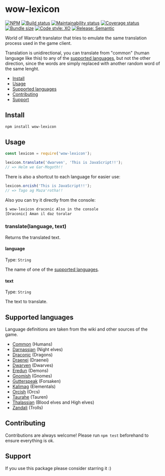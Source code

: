 # wow-lexicon

[![NPM](https://img.shields.io/npm/v/wow-lexicon)](https://www.npmjs.com/package/wow-lexicon)
[![Build status](https://img.shields.io/github/workflow/status/alvarocastro/wow-lexicon/build)](https://github.com/alvarocastro/wow-lexicon/actions?query=workflow%3Abuild)
[![Maintainability status](https://img.shields.io/codeclimate/maintainability/alvarocastro/wow-lexicon)](https://codeclimate.com/github/alvarocastro/wow-lexicon/maintainability)
[![Coverage status](https://img.shields.io/coveralls/github/alvarocastro/wow-lexicon)](https://coveralls.io/github/alvarocastro/wow-lexicon?branch=master)
[![Bundle size](https://img.shields.io/bundlephobia/min/wow-lexicon)](https://bundlephobia.com/result?p=wow-lexicon)
[![Code style: XO](https://img.shields.io/badge/code_style-XO-5ed9c7.svg)](https://github.com/xojs/xo)
[![Release: Semantic](https://img.shields.io/badge/%F0%9F%93%A6%F0%9F%9A%80-semantic--release-e10079.svg)](https://github.com/semantic-release/semantic-release)

World of Warcraft translator that tries to emulate the same translation process used in the game client.

Translation is unidirectional, you can translate from "common" (human language like this) to any of the [supported languages](#supported-languages), but not the other direction, since the words are simply replaced with another random word of the same lenght.

- [Install](#install)
- [Usage](#usage)
- [Supported languages](#supported-languages)
- [Contributing](#contributing)
- [Support](#support)

## Install

```bash
npm install wow-lexicon
```

## Usage

```js
const lexicon = require('wow-lexicon');

lexicon.translate('dwarven', 'This is JavaScript!!');
// => Helm we Gar-Mogoth!!
```

There is also a shortcut to each language for easier use:

```js
lexicon.orcish('This is JavaScript!!');
// => Tago ag Maza'rotha!!
```

Also you can try it directly from the console:

```bash
$ wow-lexicon draconic Also in the console
[Draconic] Aman il daz toralar
```

### translate(language, text)

Returns the translated text.

#### language

Type: `String`

The name of one of the [supported languages](#supported-languages).

#### text

Type: `String`

The text to translate.

## Supported languages

Language definitions are taken from the wiki and other sources of the game.

- [Common](https://wowpedia.fandom.com/wiki/Common_(language)) (Humans)
- [Darnassian](https://wowpedia.fandom.com/wiki/Darnassian) (Night elves)
- [Draconic](https://wowpedia.fandom.com/wiki/Draconic) (Dragons)
- [Draenei](https://wowpedia.fandom.com/wiki/Draenei_(language)) (Draenei)
- [Dwarven](https://wowpedia.fandom.com/wiki/Dwarven) (Dwarves)
- [Eredun](https://wowpedia.fandom.com/wiki/Eredun) (Demons)
- [Gnomish](https://wowpedia.fandom.com/wiki/Gnomish) (Gnomes)
- [Gutterspeak](https://wowpedia.fandom.com/wiki/Gutterspeak) (Forsaken)
- [Kalimag](https://wowpedia.fandom.com/wiki/Kalimag) (Elementals)
- [Orcish](https://wowpedia.fandom.com/wiki/Orcish) (Orcs)
- [Taurahe](https://wowpedia.fandom.com/wiki/Taur-ahe) (Tauren)
- [Thalassian](https://wowpedia.fandom.com/wiki/Thalassian) (Blood elves and High elves)
- [Zandali](https://wowpedia.fandom.com/wiki/Zandali) (Trolls)

## Contributing

Contributions are always welcome! Please run `npm test` beforehand to ensure everything is ok.

## Support

If you use this package please consider starring it :)
